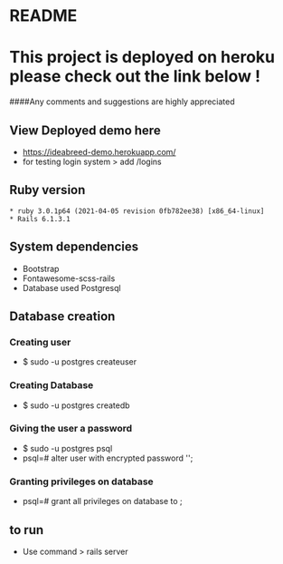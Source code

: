# README

# This project is deployed on heroku please check out the link below !

####Any comments and suggestions are highly appreciated

## View Deployed demo here
   * https://ideabreed-demo.herokuapp.com/
   * for testing login system > add /logins
   


## Ruby version
    * ruby 3.0.1p64 (2021-04-05 revision 0fb782ee38) [x86_64-linux]
    * Rails 6.1.3.1
## System dependencies
   * Bootstrap
   * Fontawesome-scss-rails
   * Database used Postgresql

## Database creation
   ### Creating user
   * $ sudo -u postgres createuser <username>
   
   ### Creating Database
   * $ sudo -u postgres createdb <dbname>
   
   ### Giving the user a password
   * $ sudo -u postgres psql   
   * psql=# alter user <username> with encrypted password '<password>';
   
   ### Granting privileges on database
   * psql=# grant all privileges on database <dbname> to <username> ;


## to run 
   * Use command > rails server




